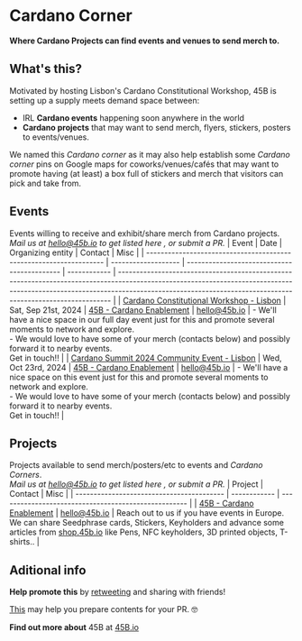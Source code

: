 # Cardano Corner
**Where Cardano Projects can find events and venues to send merch to.**

## What's this?
Motivated by hosting Lisbon's Cardano Constitutional Workshop, 45B is setting up a supply meets demand space between:
- IRL **Cardano events** happening soon anywhere in the world
- **Cardano projects** that may want to send merch, flyers, stickers, posters to events/venues.

We named this _Cardano corner_ as it may also help establish some _Cardano corner_ pins on Google maps for coworks/venues/cafés that may want to promote having (at least) a box full of stickers and merch that visitors can pick and take from.

## Events
Events willing to receive and exhibit/share merch from Cardano projects.  
_Mail us at hello@45b.io to get listed here , or submit a PR._
| Event                                                              | Date                | Organizing entity                           | Contact      | Misc                                                                                                                                                                                                                                     |
| ------------------------------------------------------------------ | ------------------- | ------------------------------------------- | ------------ | ---------------------------------------------------------------------------------------------------------------------------------------------------------------------------------------------------------------------------------------- |
| [Cardano Constitutional Workshop - Lisbon](https://lu.ma/7gg45qzi) | Sat, Sep 21st, 2024 | [45B - Cardano Enablement](https://45b.io/) | hello@45b.io | - We'll have a nice space in our full day event just for this and promote several moments to network and explore.<br>- We would love to have some of your merch (contacts below) and possibly forward it to nearby events.<br>Get in touch!! |
| [Cardano Summit 2024 Community Event - Lisbon](https://lu.ma/fr832yiv) | Wed, Oct 23rd, 2024 | [45B - Cardano Enablement](https://45b.io/) | hello@45b.io | - We'll have a nice space on this event just for this and promote several moments to network and explore.<br>- We would love to have some of your merch (contacts below) and possibly forward it to nearby events.<br>Get in touch!! |

## Projects
Projects available to send merch/posters/etc to events and _Cardano Corners_.  
_Mail us at hello@45b.io to get listed here , or submit a PR._
| Project                                   | Contact      | Misc                                                 |
| ----------------------------------------- | ------------ | ---------------------------------------------------- |
| [45B - Cardano Enablement](https://45b.io/) | hello@45b.io | Reach out to us if you have events in Europe. We can share Seedphrase cards, Stickers, Keyholders and advance some articles from [shop.45b.io](https://shop.45b.io) like Pens, NFC keyholders, 3D printed objects, T-shirts.. |

## Aditional info
**Help promote this** by [retweeting](https://x.com/45B_Cardano/status/1834032586261438581) and sharing with friends!

[This](https://tabletomarkdown.com/convert-spreadsheet-to-markdown/) may help you prepare contents for your PR. 🤓

**Find out more about** 45B at [45B.io](https://45b.io)
